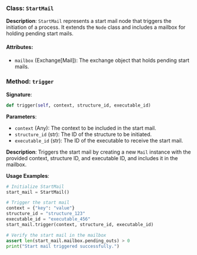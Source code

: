 
### Class: `StartMail`

**Description**:
`StartMail` represents a start mail node that triggers the initiation of a process. It extends the `Node` class and includes a mailbox for holding pending start mails.

#### Attributes:
- `mailbox` (Exchange[Mail]): The exchange object that holds pending start mails.

### Method: `trigger`

**Signature**:
```python
def trigger(self, context, structure_id, executable_id)
```

**Parameters**:
- `context` (Any): The context to be included in the start mail.
- `structure_id` (str): The ID of the structure to be initiated.
- `executable_id` (str): The ID of the executable to receive the start mail.

**Description**:
Triggers the start mail by creating a new `Mail` instance with the provided context, structure ID, and executable ID, and includes it in the mailbox.

**Usage Examples**:
```python
# Initialize StartMail
start_mail = StartMail()

# Trigger the start mail
context = {"key": "value"}
structure_id = "structure_123"
executable_id = "executable_456"
start_mail.trigger(context, structure_id, executable_id)

# Verify the start mail in the mailbox
assert len(start_mail.mailbox.pending_outs) > 0
print("Start mail triggered successfully.")
```
